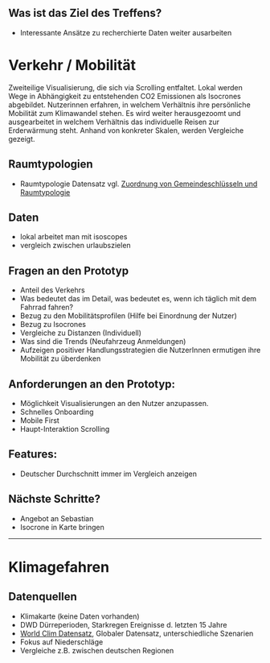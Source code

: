 ## Was ist das Ziel des Treffens?

- Interessante Ansätze zu recherchierte Daten weiter ausarbeiten

# Verkehr / Mobilität

Zweiteilige Visualisierung, die sich via Scrolling entfaltet. Lokal werden Wege in Abhängigkeit zu entstehenden CO2 Emissionen als Isocrones abgebildet. Nutzerinnen erfahren, in welchem Verhältnis ihre persönliche Mobilität zum Klimawandel stehen. Es wird weiter herausgezoomt und ausgearbeitet in welchem Verhältnis das individuelle Reisen zur Erderwärmung steht. Anhand von konkreter Skalen, werden Vergleiche gezeigt.

## Raumtypologien

- Raumtypologie Datensatz vgl. [Zuordnung von Gemeindeschlüsseln und Raumtypologie](https://www.inkar.de/documents/Referenz%20Gemeinden-GVB-Kreise_NUTS.xlsx)

## Daten

- lokal arbeitet man mit isoscopes
- vergleich zwischen urlaubszielen

## Fragen an den Prototyp

- Anteil des Verkehrs
- Was bedeutet das im Detail, was bedeutet es, wenn ich täglich mit dem Fahrrad fahren?
- Bezug zu den Mobilitätsprofilen (Hilfe bei Einordnung der Nutzer)
- Bezug zu Isocrones
- Vergleiche zu Distanzen (Individuell)
- Was sind die Trends (Neufahrzeug Anmeldungen)
- Aufzeigen positiver Handlungsstrategien die NutzerInnen ermutigen ihre Mobilität zu überdenken

## Anforderungen an den Prototyp:

- Möglichkeit Visualisierungen an den Nutzer anzupassen.
- Schnelles Onboarding
- Mobile First
- Haupt-Interaktion Scrolling

## Features:

- Deutscher Durchschnitt immer im Vergleich anzeigen

## Nächste Schritte?

- Angebot an Sebastian
- Isocrone in Karte bringen

---

# Klimagefahren

## Datenquellen

- Klimakarte (keine Daten vorhanden)
- DWD Dürreperioden, Starkregen Ereignisse d. letzten 15 Jahre
- [World Clim Datensatz](https://www.worldclim.org/data/worldclim21.html), Globaler Datensatz, unterschiedliche Szenarien
- Fokus auf Niederschläge
- Vergleiche z.B. zwischen deutschen Regionen
